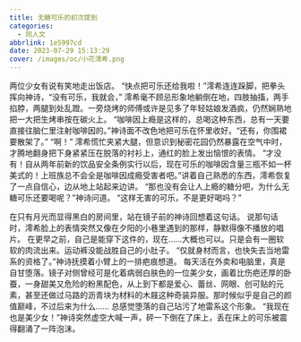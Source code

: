 ```yaml
---
title: 无糖可乐的初次提到
categories:
  - 同人文
abbrlink: 1e5997cd
date: 2023-07-29 15:13:29
cover: /images/oc/小花澪希.png
---
```


两位少女有说有笑地走出饭店。
“快点把可乐还给我啦！”澪希连连跺脚，把拳头挥向神诗，“没有可乐，我就会，”
澪希毫不顾忌形象地躺倒在地，四肢抽搐，两手掐脖，两腿到处乱蹬。一旁烧烤的师傅或许是见多了年轻姑娘发酒疯，仍然娴熟地把一大把生烤串按在碳火上。
“咖啡因上瘾是这样的，总喝这种东西，总有一天要直接往脑仁里注射咖啡因的。”神诗面不改色地把可乐在怀里收好。“还有，你围裙要散架了。”
“啊！”
澪希慌忙夹紧大腿，但意识到秘密花园仍然暴露在空气中时，才腾地翻身把下身紧紧压在脱落的衬衫上，通红的脸上发出恼恨的表情。
“才没有！自从两年前新的饮品安全条例实行以后，现在可乐的咖啡因含量三瓶不如一杯美式的！上班族总不会全是咖啡因成瘾受害者吧。”讲着自己熟悉的东西，澪希恢复了一点自信心，边从地上站起来边讲。
“那也没有会让人上瘾的糖分吧，为什么无糖可乐还要喝呢？”神诗问道。
“这样无害的可乐，不是更好喝吗？”

在只有月光而显得黑白的房间里，站在镜子前的神诗回想着这句话。
说那句话时，澪希脸上的表情突然又像在夕阳的小巷里遇到的那样，静默得像不播放的唱片。
在更早之前，自己是能穿下这件的，现在……大概也可以。只是会有一圈软软的肉流出来。运动裤没能战胜自己的小肚子。
“仅就身材而言，也快失去当地雷系的资格了。”神诗抚摸着小臂上的一排疤痕想道。
每天活在外卖和电脑里，真是自甘堕落。镜子对侧曾经可是化着病弱白肤色的一位美少女，画着比伤疤还厚的卧蚕，一身甜美又危险的粉黑配色，从上到下都是爱心、蕾丝、网眼、创可贴的元素，甚至还做过马路的沥青块为材料的木屐这种奇装异服。那时候似乎是自己的颜值巅峰，不过后来为什么……
总感觉堕落的自己玷污了地雷系这个形象。
“我现在也是美少女！”神诗突然虚空大喊一声，砰一下倒在了床上，丢在床上的可乐被震得翻涌了一阵泡沫。
